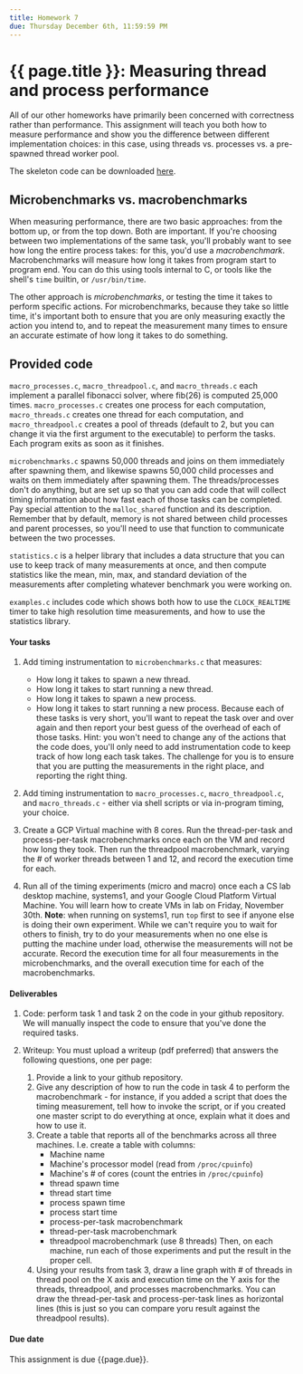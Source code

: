```yaml
---
title: Homework 7
due: Thursday December 6th, 11:59:59 PM
---
```


# {{ page.title }}: Measuring thread and process performance

All of our other homeworks have primarily been concerned with correctness rather than performance. This assignment will teach you both how to measure performance and show you the difference between different implementation choices: in this case, using threads vs. processes vs. a pre-spawned thread worker pool.

The skeleton code can be downloaded [here]().

## Microbenchmarks vs. macrobenchmarks

When measuring performance, there are two basic approaches: from the bottom up, or from the top down. Both are important. If you're choosing between two implementations of the same task, you'll probably want to see how long the entire process takes: for this, you'd use a _macrobenchmark_. Macrobenchmarks will measure how long it takes from program start to program end. You can do this using tools internal to C, or tools like the shell's `time` builtin, or `/usr/bin/time`.

The other approach is _microbenchmarks_, or testing the time it takes to perform specific actions. For microbenchmarks, because they take so little time, it's important both to ensure that you are only measuring exactly the action you intend to, and to repeat the measurement many times to ensure an accurate estimate of how long it takes to do something.

## Provided code

`macro_processes.c`, `macro_threadpool.c`, and `macro_threads.c` each implement a parallel fibonacci solver, where fib(26) is computed 25,000 times. `macro_processes.c` creates one process for each computation, `macro_threads.c` creates one thread for each computation, and `macro_threadpool.c` creates a pool of threads (default to 2, but you can change it via the first argument to the executable) to perform the tasks. Each program exits as soon as it finishes.

`microbenchmarks.c` spawns 50,000 threads and joins on them immediately after spawning them, and likewise spawns 50,000 child processes and waits on them immediately after spawning them. The threads/processes don't do anything, but are set up so that you can add code that will collect timing information about how fast each of those tasks can be completed. Pay special attention to the `malloc_shared` function and its description. Remember that by default, memory is not shared between child processes and parent processes, so you'll need to use that function to communicate between the two processes.

`statistics.c` is a helper library that includes a data structure that you can use to keep track of many measurements at once, and then compute statistics like the mean, min, max, and standard deviation of the measurements after completing whatever benchmark you were working on.

`examples.c` includes code which shows both how to use the `CLOCK_REALTIME` timer to take high resolution time measurements, and how to use the statistics library.


#### Your tasks

1. Add timing instrumentation to `microbenchmarks.c` that measures:
    * How long it takes to spawn a new thread.
    * How long it takes to start running a new thread.
    * How long it takes to spawn a new process.
    * How long it takes to start running a new process.
   Because each of these tasks is very short, you'll want to repeat the task over and over again and then report your best guess of the overhead of each of those tasks. Hint: you won't need to change any of the actions that the code does, you'll only need to add instrumentation code to keep track of how long each task takes. The challenge for you is to ensure that you are putting the measurements in the right place, and reporting the right thing.

2. Add timing instrumentation to `macro_processes.c`, `macro_threadpool.c`, and `macro_threads.c` - either via shell scripts or via in-program timing, your choice.

3. Create a GCP Virtual machine with 8 cores. Run the thread-per-task and process-per-task macrobenchmarks once each on the VM and record how long they took. Then run the threadpool macrobenchmark, varying the # of worker threads between 1 and 12, and record the execution time for each.

4. Run all of the timing experiments (micro and macro) once each a CS lab desktop machine, systems1, and your Google Cloud Platform Virtual Machine. You will learn how to create VMs in lab on Friday, November 30th. **Note**: when running on systems1, run `top` first to see if anyone else is doing their own experiment. While we can't require you to wait for others to finish, try to do your measurements when no one else is putting the machine under load, otherwise the measurements will not be accurate. Record the execution time for all four measurements in the microbenchmarks, and the overall execution time for each of the macrobenchmarks.


#### Deliverables

1. Code: perform task 1 and task 2 on the code in your github repository. We will manually inspect the code to ensure that you've done the required tasks.

2. Writeup: You must upload a writeup (pdf preferred) that answers the following questions, one per page:

    1. Provide a link to your github repository.
    2. Give any description of how to run the code in task 4 to perform the macrobenchmark - for instance, if you added a script that does the timing measurement, tell how to invoke the script, or if you created one master script to do everything at once, explain what it does and how to use it.
    3. Create a table that reports all of the benchmarks across all three machines. I.e. create a table with columns:
        * Machine name
        * Machine's processor model (read from `/proc/cpuinfo`)
        * Machine's # of cores (count the entries in `/proc/cpuinfo`)
        * thread spawn time
        * thread start time
        * process spawn time
        * process start time
        * process-per-task macrobenchmark
        * thread-per-task macrobenchmark
        * threadpool macrobenchmark (use 8 threads)
        Then, on each machine, run each of those experiments and put the result in the proper cell.
    4. Using your results from task 3, draw a line graph with # of threads in thread pool on the X axis and execution time on the Y axis for the threads, threadpool, and processes macrobenchmarks. You can draw the thread-per-task and process-per-task lines as horizontal lines (this is just so you can compare yoru result against the threadpool results).

#### Due date

This assignment is due {{page.due}}.